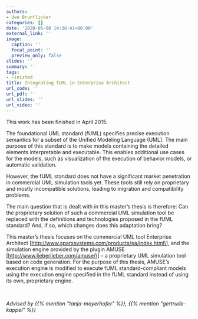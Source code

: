 ```yaml
---
authors:
- Uwe Brunflicker
categories: []
date: '2020-05-08 14:38:41+00:00'
external_link: ''
image:
  caption: ''
  focal_point: ''
  preview_only: false
slides: ''
summary: ''
tags:
- Finished
title: Integrating fUML in Enterprise Architect
url_code: ''
url_pdf: ''
url_slides: ''
url_video: ''
---
```


This work has been finished in April 2015.

The foundational UML standard (fUML) specifies precise execution semantics for a subset of the Unified Modeling Language (UML). The main purpose of this standard is to make models containing the detailed elements interpretable and executable. This enables additional use cases for the models, such as visualization of the execution of behavior models, or automatic validation.

However, the fUML standard does not have a significant market penetration in commercial UML simulation tools yet. These tools still rely on proprietary and mostly incompatible solutions, leading to migration and compatibility problems.

The main question that is dealt with in this master’s thesis is therefore: Can the proprietary solution of such a commercial UML simulation tool be replaced with the definitions and technologies proposed in the fUML standard? And, if so, which changes does this adaptation bring?

This master’s thesis focuses on the commercial UML tool Enterprise Architect \[http://www.sparxsystems.com/products/ea/index.html\], and the simulation engine provided by the plugin AMUSE \[http://www.lieberlieber.com/amuse/\] – a proprietary UML simulation tool based on code generation. For the purpose of this thesis, AMUSE’s execution engine is modified to execute fUML standard-compliant models using the execution engine specified in the fUML standard instead of using its own, proprietary engine.

&nbsp;

*Advised by {{% mention "tanja-mayerhofer" %}}, {{% mention "gertrude-kappel" %}}*